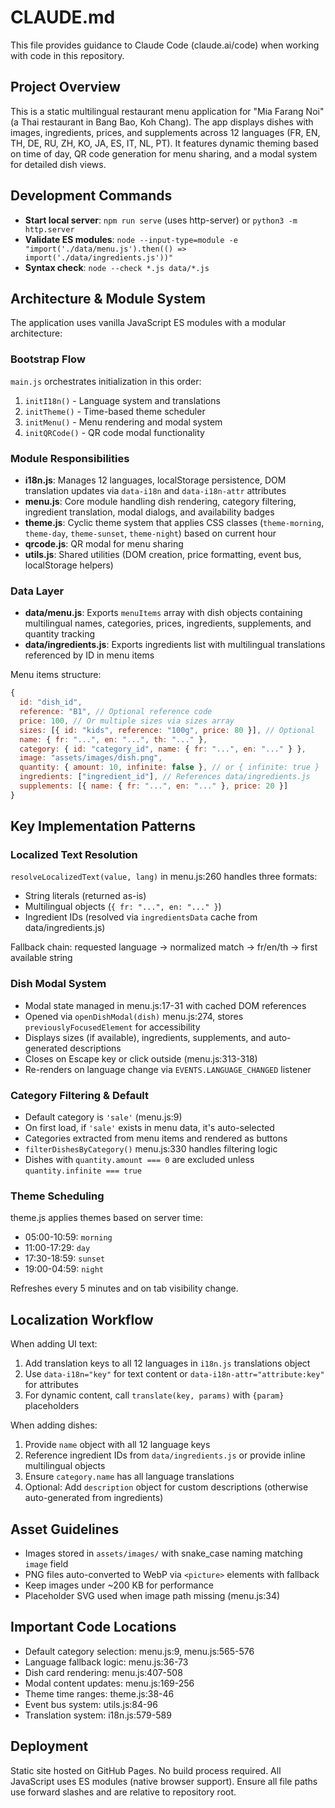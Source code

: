 # CLAUDE.md

This file provides guidance to Claude Code (claude.ai/code) when working with code in this repository.

## Project Overview

This is a static multilingual restaurant menu application for "Mia Farang Noi" (a Thai restaurant in Bang Bao, Koh Chang). The app displays dishes with images, ingredients, prices, and supplements across 12 languages (FR, EN, TH, DE, RU, ZH, KO, JA, ES, IT, NL, PT). It features dynamic theming based on time of day, QR code generation for menu sharing, and a modal system for detailed dish views.

## Development Commands

- **Start local server**: `npm run serve` (uses http-server) or `python3 -m http.server`
- **Validate ES modules**: `node --input-type=module -e "import('./data/menu.js').then(() => import('./data/ingredients.js'))"`
- **Syntax check**: `node --check *.js data/*.js`

## Architecture & Module System

The application uses vanilla JavaScript ES modules with a modular architecture:

### Bootstrap Flow
`main.js` orchestrates initialization in this order:
1. `initI18n()` - Language system and translations
2. `initTheme()` - Time-based theme scheduler
3. `initMenu()` - Menu rendering and modal system
4. `initQRCode()` - QR code modal functionality

### Module Responsibilities

- **i18n.js**: Manages 12 languages, localStorage persistence, DOM translation updates via `data-i18n` and `data-i18n-attr` attributes
- **menu.js**: Core module handling dish rendering, category filtering, ingredient translation, modal dialogs, and availability badges
- **theme.js**: Cyclic theme system that applies CSS classes (`theme-morning`, `theme-day`, `theme-sunset`, `theme-night`) based on current hour
- **qrcode.js**: QR modal for menu sharing
- **utils.js**: Shared utilities (DOM creation, price formatting, event bus, localStorage helpers)

### Data Layer

- **data/menu.js**: Exports `menuItems` array with dish objects containing multilingual names, categories, prices, ingredients, supplements, and quantity tracking
- **data/ingredients.js**: Exports ingredients list with multilingual translations referenced by ID in menu items

Menu items structure:
```javascript
{
  id: "dish_id",
  reference: "B1", // Optional reference code
  price: 100, // Or multiple sizes via sizes array
  sizes: [{ id: "kids", reference: "100g", price: 80 }], // Optional
  name: { fr: "...", en: "...", th: "..." },
  category: { id: "category_id", name: { fr: "...", en: "..." } },
  image: "assets/images/dish.png",
  quantity: { amount: 10, infinite: false }, // or { infinite: true }
  ingredients: ["ingredient_id"], // References data/ingredients.js
  supplements: [{ name: { fr: "...", en: "..." }, price: 20 }]
}
```

## Key Implementation Patterns

### Localized Text Resolution
`resolveLocalizedText(value, lang)` in menu.js:260 handles three formats:
- String literals (returned as-is)
- Multilingual objects (`{ fr: "...", en: "..." }`)
- Ingredient IDs (resolved via `ingredientsData` cache from data/ingredients.js)

Fallback chain: requested language → normalized match → fr/en/th → first available string

### Dish Modal System
- Modal state managed in menu.js:17-31 with cached DOM references
- Opened via `openDishModal(dish)` menu.js:274, stores `previouslyFocusedElement` for accessibility
- Displays sizes (if available), ingredients, supplements, and auto-generated descriptions
- Closes on Escape key or click outside (menu.js:313-318)
- Re-renders on language change via `EVENTS.LANGUAGE_CHANGED` listener

### Category Filtering & Default
- Default category is `'sale'` (menu.js:9)
- On first load, if `'sale'` exists in menu data, it's auto-selected
- Categories extracted from menu items and rendered as buttons
- `filterDishesByCategory()` menu.js:330 handles filtering logic
- Dishes with `quantity.amount === 0` are excluded unless `quantity.infinite === true`

### Theme Scheduling
theme.js applies themes based on server time:
- 05:00-10:59: `morning`
- 11:00-17:29: `day`
- 17:30-18:59: `sunset`
- 19:00-04:59: `night`

Refreshes every 5 minutes and on tab visibility change.

## Localization Workflow

When adding UI text:
1. Add translation keys to all 12 languages in `i18n.js` translations object
2. Use `data-i18n="key"` for text content or `data-i18n-attr="attribute:key"` for attributes
3. For dynamic content, call `translate(key, params)` with `{param}` placeholders

When adding dishes:
1. Provide `name` object with all 12 language keys
2. Reference ingredient IDs from `data/ingredients.js` or provide inline multilingual objects
3. Ensure `category.name` has all language translations
4. Optional: Add `description` object for custom descriptions (otherwise auto-generated from ingredients)

## Asset Guidelines

- Images stored in `assets/images/` with snake_case naming matching `image` field
- PNG files auto-converted to WebP via `<picture>` elements with fallback
- Keep images under ~200 KB for performance
- Placeholder SVG used when image path missing (menu.js:34)

## Important Code Locations

- Default category selection: menu.js:9, menu.js:565-576
- Language fallback logic: menu.js:36-73
- Dish card rendering: menu.js:407-508
- Modal content updates: menu.js:169-256
- Theme time ranges: theme.js:38-46
- Event bus system: utils.js:84-96
- Translation system: i18n.js:579-589

## Deployment

Static site hosted on GitHub Pages. No build process required. All JavaScript uses ES modules (native browser support). Ensure all file paths use forward slashes and are relative to repository root.

